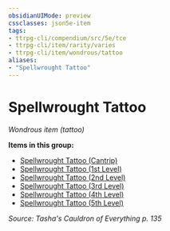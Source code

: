 ```yaml
---
obsidianUIMode: preview
cssclasses: json5e-item
tags:
- ttrpg-cli/compendium/src/5e/tce
- ttrpg-cli/item/rarity/varies
- ttrpg-cli/item/wondrous/tattoo
aliases: 
- "Spellwrought Tattoo"
---
```

# Spellwrought Tattoo
*Wondrous item (tattoo)*  



**Items in this group:**

- [Spellwrought Tattoo (Cantrip)](2-Mechanics/CLI/items/spellwrought-tattoo-cantrip-tce.md)
- [Spellwrought Tattoo (1st Level)](2-Mechanics/CLI/items/spellwrought-tattoo-1st-level-tce.md)
- [Spellwrought Tattoo (2nd Level)](2-Mechanics/CLI/items/spellwrought-tattoo-2nd-level-tce.md)
- [Spellwrought Tattoo (3rd Level)](2-Mechanics/CLI/items/spellwrought-tattoo-3rd-level-tce.md)
- [Spellwrought Tattoo (4th Level)](2-Mechanics/CLI/items/spellwrought-tattoo-4th-level-tce.md)
- [Spellwrought Tattoo (5th Level)](2-Mechanics/CLI/items/spellwrought-tattoo-5th-level-tce.md)

*Source: Tasha's Cauldron of Everything p. 135*